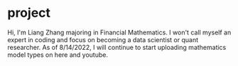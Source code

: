 # project
Hi, I'm Liang Zhang majoring in Financial Mathematics. I won't call myself an expert in coding and focus on becoming a data scientist or quant researcher. As of 8/14/2022, I will continue to start uploading mathematics model types on here and youtube.
